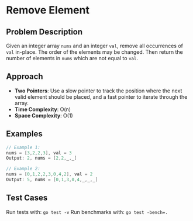 # Remove Element

## Problem Description

Given an integer array `nums` and an integer `val`, remove all occurrences of `val` in-place. The order of the elements may be changed. Then return the number of elements in `nums` which are not equal to `val`.

## Approach

- **Two Pointers**: Use a slow pointer to track the position where the next valid element should be placed, and a fast pointer to iterate through the array.
- **Time Complexity**: O(n)
- **Space Complexity**: O(1)

## Examples

```go
// Example 1:
nums = [3,2,2,3], val = 3
Output: 2, nums = [2,2,_,_]

// Example 2:
nums = [0,1,2,2,3,0,4,2], val = 2
Output: 5, nums = [0,1,3,0,4,_,_,_]
```

## Test Cases

Run tests with: `go test -v`
Run benchmarks with: `go test -bench=.`
